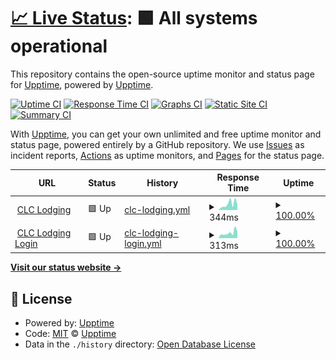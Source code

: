 # [📈 Live Status](https://demo.upptime.js.org): <!--live status--> **🟩 All systems operational**

This repository contains the open-source uptime monitor and status page for [Upptime](https://upptime.js.org), powered by [Upptime](https://github.com/upptime/upptime).

[![Uptime CI](https://github.com/dcsw/upptime-ers/workflows/Uptime%20CI/badge.svg)](https://github.com/dcsw/upptime-ers/actions?query=workflow%3A%22Uptime+CI%22)
[![Response Time CI](https://github.com/dcsw/upptime-ers/workflows/Response%20Time%20CI/badge.svg)](https://github.com/dcsw/upptime-ers/actions?query=workflow%3A%22Response+Time+CI%22)
[![Graphs CI](https://github.com/dcsw/upptime-ers/workflows/Graphs%20CI/badge.svg)](https://github.com/dcsw/upptime-ers/actions?query=workflow%3A%22Graphs+CI%22)
[![Static Site CI](https://github.com/dcsw/upptime-ers/workflows/Static%20Site%20CI/badge.svg)](https://github.com/dcsw/upptime-ers/actions?query=workflow%3A%22Static+Site+CI%22)
[![Summary CI](https://github.com/dcsw/upptime-ers/workflows/Summary%20CI/badge.svg)](https://github.com/dcsw/upptime-ers/actions?query=workflow%3A%22Summary+CI%22)

With [Upptime](https://upptime.js.org), you can get your own unlimited and free uptime monitor and status page, powered entirely by a GitHub repository. We use [Issues](https://github.com/upptime/upptime/issues) as incident reports, [Actions](https://github.com/dcsw/upptime-ers/actions) as uptime monitors, and [Pages](https://demo.upptime.js.org) for the status page.

<!--start: status pages-->
<!-- This summary is generated by Upptime (https://github.com/upptime/upptime) -->
<!-- Do not edit this manually, your changes will be overwritten -->
<!-- prettier-ignore -->
| URL | Status | History | Response Time | Uptime |
| --- | ------ | ------- | ------------- | ------ |
| <img alt="" src="https://favicons.githubusercontent.com/clclodging.com" height="13"> [CLC Lodging](https://clclodging.com) | 🟩 Up | [clc-lodging.yml](https://github.com/dcsw/upptime-ers/commits/HEAD/history/clc-lodging.yml) | <details><summary><img alt="Response time graph" src="./graphs/clc-lodging/response-time-week.png" height="20"> 344ms</summary><br><a href="https://me/history/clc-lodging"><img alt="Response time 344" src="https://img.shields.io/endpoint?url=https%3A%2F%2Fraw.githubusercontent.com%2Fdcsw%2Fupptime-ers%2FHEAD%2Fapi%2Fclc-lodging%2Fresponse-time.json"></a><br><a href="https://me/history/clc-lodging"><img alt="24-hour response time 344" src="https://img.shields.io/endpoint?url=https%3A%2F%2Fraw.githubusercontent.com%2Fdcsw%2Fupptime-ers%2FHEAD%2Fapi%2Fclc-lodging%2Fresponse-time-day.json"></a><br><a href="https://me/history/clc-lodging"><img alt="7-day response time 344" src="https://img.shields.io/endpoint?url=https%3A%2F%2Fraw.githubusercontent.com%2Fdcsw%2Fupptime-ers%2FHEAD%2Fapi%2Fclc-lodging%2Fresponse-time-week.json"></a><br><a href="https://me/history/clc-lodging"><img alt="30-day response time 344" src="https://img.shields.io/endpoint?url=https%3A%2F%2Fraw.githubusercontent.com%2Fdcsw%2Fupptime-ers%2FHEAD%2Fapi%2Fclc-lodging%2Fresponse-time-month.json"></a><br><a href="https://me/history/clc-lodging"><img alt="1-year response time 344" src="https://img.shields.io/endpoint?url=https%3A%2F%2Fraw.githubusercontent.com%2Fdcsw%2Fupptime-ers%2FHEAD%2Fapi%2Fclc-lodging%2Fresponse-time-year.json"></a></details> | <details><summary><a href="https://me/history/clc-lodging">100.00%</a></summary><a href="https://me/history/clc-lodging"><img alt="All-time uptime 100.00%" src="https://img.shields.io/endpoint?url=https%3A%2F%2Fraw.githubusercontent.com%2Fdcsw%2Fupptime-ers%2FHEAD%2Fapi%2Fclc-lodging%2Fuptime.json"></a><br><a href="https://me/history/clc-lodging"><img alt="24-hour uptime 100.00%" src="https://img.shields.io/endpoint?url=https%3A%2F%2Fraw.githubusercontent.com%2Fdcsw%2Fupptime-ers%2FHEAD%2Fapi%2Fclc-lodging%2Fuptime-day.json"></a><br><a href="https://me/history/clc-lodging"><img alt="7-day uptime 100.00%" src="https://img.shields.io/endpoint?url=https%3A%2F%2Fraw.githubusercontent.com%2Fdcsw%2Fupptime-ers%2FHEAD%2Fapi%2Fclc-lodging%2Fuptime-week.json"></a><br><a href="https://me/history/clc-lodging"><img alt="30-day uptime 100.00%" src="https://img.shields.io/endpoint?url=https%3A%2F%2Fraw.githubusercontent.com%2Fdcsw%2Fupptime-ers%2FHEAD%2Fapi%2Fclc-lodging%2Fuptime-month.json"></a><br><a href="https://me/history/clc-lodging"><img alt="1-year uptime 100.00%" src="https://img.shields.io/endpoint?url=https%3A%2F%2Fraw.githubusercontent.com%2Fdcsw%2Fupptime-ers%2FHEAD%2Fapi%2Fclc-lodging%2Fuptime-year.json"></a></details>
| <img alt="" src="https://favicons.githubusercontent.com/account.clclodging.com" height="13"> [CLC Lodging Login](https://account.clclodging.com) | 🟩 Up | [clc-lodging-login.yml](https://github.com/dcsw/upptime-ers/commits/HEAD/history/clc-lodging-login.yml) | <details><summary><img alt="Response time graph" src="./graphs/clc-lodging-login/response-time-week.png" height="20"> 313ms</summary><br><a href="https://me/history/clc-lodging-login"><img alt="Response time 313" src="https://img.shields.io/endpoint?url=https%3A%2F%2Fraw.githubusercontent.com%2Fdcsw%2Fupptime-ers%2FHEAD%2Fapi%2Fclc-lodging-login%2Fresponse-time.json"></a><br><a href="https://me/history/clc-lodging-login"><img alt="24-hour response time 313" src="https://img.shields.io/endpoint?url=https%3A%2F%2Fraw.githubusercontent.com%2Fdcsw%2Fupptime-ers%2FHEAD%2Fapi%2Fclc-lodging-login%2Fresponse-time-day.json"></a><br><a href="https://me/history/clc-lodging-login"><img alt="7-day response time 313" src="https://img.shields.io/endpoint?url=https%3A%2F%2Fraw.githubusercontent.com%2Fdcsw%2Fupptime-ers%2FHEAD%2Fapi%2Fclc-lodging-login%2Fresponse-time-week.json"></a><br><a href="https://me/history/clc-lodging-login"><img alt="30-day response time 313" src="https://img.shields.io/endpoint?url=https%3A%2F%2Fraw.githubusercontent.com%2Fdcsw%2Fupptime-ers%2FHEAD%2Fapi%2Fclc-lodging-login%2Fresponse-time-month.json"></a><br><a href="https://me/history/clc-lodging-login"><img alt="1-year response time 313" src="https://img.shields.io/endpoint?url=https%3A%2F%2Fraw.githubusercontent.com%2Fdcsw%2Fupptime-ers%2FHEAD%2Fapi%2Fclc-lodging-login%2Fresponse-time-year.json"></a></details> | <details><summary><a href="https://me/history/clc-lodging-login">100.00%</a></summary><a href="https://me/history/clc-lodging-login"><img alt="All-time uptime 100.00%" src="https://img.shields.io/endpoint?url=https%3A%2F%2Fraw.githubusercontent.com%2Fdcsw%2Fupptime-ers%2FHEAD%2Fapi%2Fclc-lodging-login%2Fuptime.json"></a><br><a href="https://me/history/clc-lodging-login"><img alt="24-hour uptime 100.00%" src="https://img.shields.io/endpoint?url=https%3A%2F%2Fraw.githubusercontent.com%2Fdcsw%2Fupptime-ers%2FHEAD%2Fapi%2Fclc-lodging-login%2Fuptime-day.json"></a><br><a href="https://me/history/clc-lodging-login"><img alt="7-day uptime 100.00%" src="https://img.shields.io/endpoint?url=https%3A%2F%2Fraw.githubusercontent.com%2Fdcsw%2Fupptime-ers%2FHEAD%2Fapi%2Fclc-lodging-login%2Fuptime-week.json"></a><br><a href="https://me/history/clc-lodging-login"><img alt="30-day uptime 100.00%" src="https://img.shields.io/endpoint?url=https%3A%2F%2Fraw.githubusercontent.com%2Fdcsw%2Fupptime-ers%2FHEAD%2Fapi%2Fclc-lodging-login%2Fuptime-month.json"></a><br><a href="https://me/history/clc-lodging-login"><img alt="1-year uptime 100.00%" src="https://img.shields.io/endpoint?url=https%3A%2F%2Fraw.githubusercontent.com%2Fdcsw%2Fupptime-ers%2FHEAD%2Fapi%2Fclc-lodging-login%2Fuptime-year.json"></a></details>

<!--end: status pages-->

[**Visit our status website →**](https://demo.upptime.js.org)

## 📄 License

- Powered by: [Upptime](https://github.com/upptime/upptime)
- Code: [MIT](./LICENSE) © [Upptime](https://upptime.js.org)
- Data in the `./history` directory: [Open Database License](https://opendatacommons.org/licenses/odbl/1-0/)

